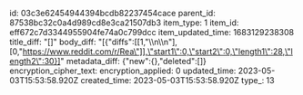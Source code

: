id: 03c3e62454944394bcdb82237454cace
parent_id: 87538bc32c0a4d989cd8e3ca21507db3
item_type: 1
item_id: eff672c7d3344955904fe74a0c799dcc
item_updated_time: 1683129238308
title_diff: "[]"
body_diff: "[{\"diffs\":[[1,\"\\\n\\\n\"],[0,\"https://www.reddit.com/r/Rea\"]],\"start1\":0,\"start2\":0,\"length1\":28,\"length2\":30}]"
metadata_diff: {"new":{},"deleted":[]}
encryption_cipher_text: 
encryption_applied: 0
updated_time: 2023-05-03T15:53:58.920Z
created_time: 2023-05-03T15:53:58.920Z
type_: 13